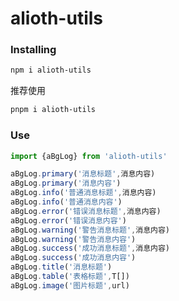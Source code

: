 # alioth-utils

### Installing

```bash
npm i alioth-utils
```

推荐使用

```bash
pnpm i alioth-utils
```

### Use

```ts
import {aBgLog} from 'alioth-utils'

aBgLog.primary('消息标题',消息内容)
aBgLog.primary('消息内容')
aBgLog.info('普通消息标题',消息内容)
aBgLog.info('普通消息内容')
aBgLog.error('错误消息标题',消息内容)
aBgLog.error('错误消息内容')
aBgLog.warning('警告消息标题',消息内容)
aBgLog.warning('警告消息内容')
aBgLog.success('成功消息标题',消息内容)
aBgLog.success('成功消息内容')
aBgLog.title('消息标题')
aBgLog.table('表格标题',T[])
aBgLog.image('图片标题',url)
```



